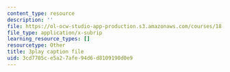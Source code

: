 ```yaml
---
content_type: resource
description: ''
file: https://ol-ocw-studio-app-production.s3.amazonaws.com/courses/18-01sc-single-variable-calculus-fall-2010/3cd7705ce5a27afe94d6d8109190d0e9_--lPz7VFnKI.srt
file_type: application/x-subrip
learning_resource_types: []
resourcetype: Other
title: 3play caption file
uid: 3cd7705c-e5a2-7afe-94d6-d8109190d0e9
---
```

